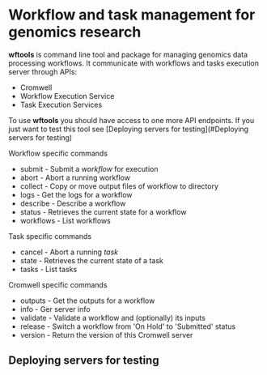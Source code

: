 # Workflow and task management for genomics research

__wftools__ is command line tool and package for managing genomics data processing workflows.
It communicate with workflows and tasks execution server through APIs:

- Cromwell
- Workflow Execution Service
- Task Execution Services

To use __wftools__ you should have access to one more API endpoints.
If you just want to test this tool see [Deploying servers for testing](#Deploying servers for testing)

Workflow specific commands

- submit - Submit a _workflow_ for execution
- abort - Abort a running workflow
- collect - Copy or move output files of workflow to directory
- logs - Get the logs for a workflow
- describe - Describe a workflow
- status - Retrieves the current state for a workflow
- workflows - List workflows

Task specific commands

- cancel - Abort a running _task_
- state - Retrieves the current state of a task
- tasks - List tasks

Cromwell specific commands

- outputs - Get the outputs for a workflow
- info - Ger server info
- validate - Validate a workflow and (optionally) its inputs
- release - Switch a workflow from 'On Hold' to 'Submitted' status
- version - Return the version of this Cromwell server

## Deploying servers for testing
